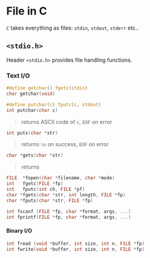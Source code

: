# File in C

`C` takes everything as files: `stdin`, `stdout`, `stderr` etc..

## `<stdio.h>`

Header `<stdio.h>` provides file handling functions.

### Text I/O

```c
#define getchar() fgetc(stdin)
char getchar(void)
```

```c
#define putchar(c) fputc(c, stdout)
int putchar(char c)
```

> returns ASCII code of `c`, `EOF` on error

```c
int puts(char *str)
```

> returns `\n` on success, `EOF` on error

```c
char *gets(char *str)
```

> returns

```c
FILE  *fopen(char *filename, char *mode)
int   fgetc(FILE *fp)
int   fputc(int ch, FILE *pf)
char *fgets(char *str, int length, FILE *fp)
char *fputs(char *str, FILE *fp)

int fscanf (FILE *fp, char *format, args, ...)
int fprintf(FILE *fp, char *format, args, ...)
```
#### Binary I/O

```c
int fread (void *buffer, int size, int n, FILE *fp)
int fwrite(void *buffer, int size, int n, FILE *fp)
```
